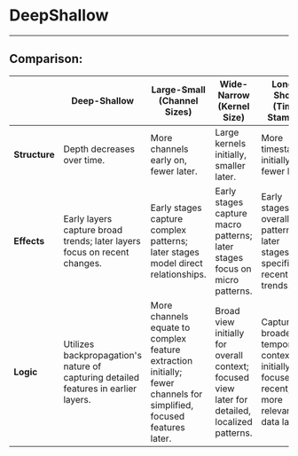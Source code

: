 # DeepShallow


-----

## Comparison:
|            | Deep-Shallow | Large-Small (Channel Sizes) | Wide-Narrow (Kernel Size) | Long-Short (Time Stamps) |
|------------|--------------|-----------------------------|---------------------------|--------------------------|
| **Structure** | Depth decreases over time. | More channels early on, fewer later. | Large kernels initially, smaller later. | More timestamps initially, fewer later. |
| **Effects** | Early layers capture broad trends; later layers focus on recent changes. | Early stages capture complex patterns; later stages model direct relationships. | Early stages capture macro patterns; later stages focus on micro patterns. | Early stages for overall patterns; later stages for specific, recent trends. |
| **Logic** | Utilizes backpropagation's nature of capturing detailed features in earlier layers. | More channels equate to complex feature extraction initially; fewer channels for simplified, focused features later. | Broad view initially for overall context; focused view later for detailed, localized patterns. | Captures broader temporal context initially; focuses on recent, more relevant data later. |


